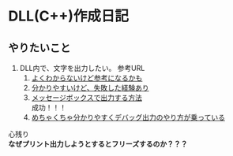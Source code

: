 # DLL(C++)作成日記

## やりたいこと
1. DLL内で、文字を出力したい。
参考URL  
    1. [よくわからないけど参考になるかも](https://dobon.net/vb/bbs/log3-38/23206.html)  
    1. [分かりやすいけど、失敗した経験あり](https://qiita.com/comocc/items/4604bea440018dfb5bd1)  
    1. [メッセージボックスで出力する方法](https://detail.chiebukuro.yahoo.co.jp/qa/question_detail/q12171843292)  
        成功！！！
    1. [めちゃくちゃ分かりやすくデバッグ出力のやり方が乗っている](https://ytyaru.hatenablog.com/entry/2016/08/17/154800)

心残り  
**なぜプリント出力しようとするとフリーズするのか？？？**